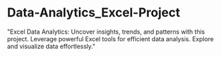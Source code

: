 # Data-Analytics_Excel-Project
"Excel Data Analytics: Uncover insights, trends, and patterns with this project. Leverage powerful Excel tools for efficient data analysis. Explore and visualize data effortlessly."
